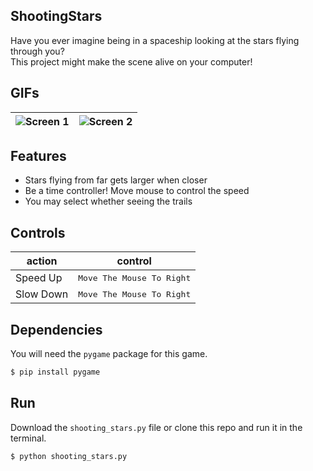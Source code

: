## ShootingStars

Have you ever imagine being in a spaceship looking at the stars flying through you? <br>
This project might make the scene alive on your computer!

## GIFs
| ![Screen 1](https://www.linkpicture.com/q/no_trail_less.gif) | ![Screen 2](https://www.linkpicture.com/q/no_trail_more.gif) |
|--|--|

## Features
- Stars flying from far gets larger when closer
- Be a time controller! Move mouse to control the speed
- You may select whether seeing the trails

## Controls

|   action  |             control                |
|-----------|------------------------------------|
| Speed Up  | <kbd>Move The Mouse To Right</kbd> |
| Slow Down | <kbd>Move The Mouse To Right</kbd> |

## Dependencies
You will need the `pygame` package for this game.

```bash
$ pip install pygame
```

## Run

Download the `shooting_stars.py` file or clone this repo and run it in the terminal.

```bash
$ python shooting_stars.py
```

